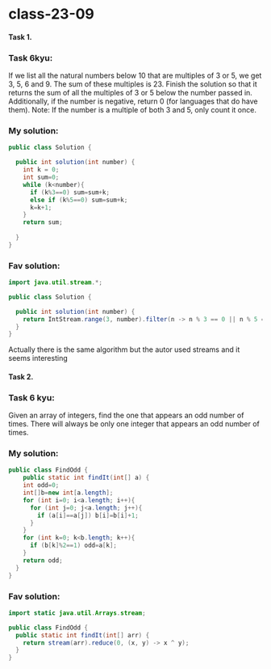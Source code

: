 # class-23-09
#### Task 1.
### Task 6kyu: 
If we list all the natural numbers below 10 that are multiples of 3 or 5, we get 3, 5, 6 and 9. The sum of these multiples is 23.
Finish the solution so that it returns the sum of all the multiples of 3 or 5 below the number passed in. Additionally, if the number is negative, return 0 (for languages that do have them).
Note: If the number is a multiple of both 3 and 5, only count it once. 

### My solution:
```Java
public class Solution {

  public int solution(int number) {
    int k = 0;
    int sum=0;
    while (k<number){
      if (k%3==0) sum=sum+k;
      else if (k%5==0) sum=sum+k;
      k=k+1;
    }
    return sum;
  
  }
}
```
### Fav solution:
```Java
import java.util.stream.*;

public class Solution {

  public int solution(int number) {
    return IntStream.range(3, number).filter(n -> n % 3 == 0 || n % 5 == 0).sum();
  }
}
```
Actually there is the same algorithm but the autor used streams and it seems interesting

 

#### Task 2. 
### Task 6 kyu: 
Given an array of integers, find the one that appears an odd number of times.
There will always be only one integer that appears an odd number of times.

### My solution: 
```Java
public class FindOdd {
	public static int findIt(int[] a) {
    int odd=0;
    int[]b=new int[a.length];
    for (int i=0; i<a.length; i++){
      for (int j=0; j<a.length; j++){
        if (a[i]==a[j]) b[i]=b[i]+1;
      }
    }
    for (int k=0; k<b.length; k++){
      if (b[k]%2==1) odd=a[k];
    }
  	return odd;
  }
}
```
### Fav solution:
```Java
import static java.util.Arrays.stream;

public class FindOdd {
  public static int findIt(int[] arr) {
    return stream(arr).reduce(0, (x, y) -> x ^ y);
  }
}
```
